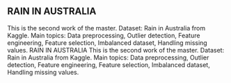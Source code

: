 ## RAIN IN AUSTRALIA

This is the second work of the master. Dataset: Rain in Australia from Kaggle. Main topics: Data preprocessing, Outlier detection, Feature engineering, Feature selection, Imbalanced dataset, Handling missing values.
RAIN IN AUSTRALIA
This is the second work of the master. Dataset: Rain in Australia from Kaggle. Main topics: Data preprocessing, Outlier detection, Feature engineering, Feature selection, Imbalanced dataset, Handling missing values.

